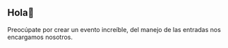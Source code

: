 ## Hola👋

Preocúpate por crear un evento increíble, del manejo de las entradas nos encargamos nosotros.
